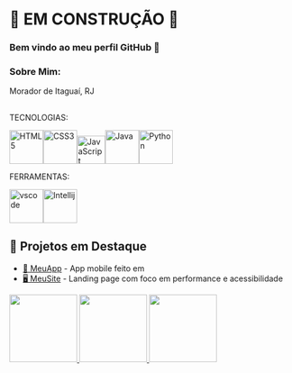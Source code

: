 # 🚧 EM CONSTRUÇÃO 🚧

### Bem vindo ao meu perfil GitHub 👋

### Sobre Mim:
Morador de Itaguaí, RJ


##

TECNOLOGIAS:

<img width="60px" src="https://cdn.jsdelivr.net/gh/devicons/devicon@latest/icons/html5/html5-original-wordmark.svg" title="HTML5" data-canonical-src="https://cdn.jsdelivr.net/gh/devicons/devicon/icons/html5/html5-original-wordmark.svg" style="max-width: 100%;"><img width="60px" src="https://cdn.jsdelivr.net/gh/devicons/devicon@latest/icons/css3/css3-original-wordmark.svg" title="CSS3" data-canonical-src="https://cdn.jsdelivr.net/gh/devicons/devicon/icons/html5/html5-original-wordmark.svg" style="max-width: 100%;"><img width="50px" src="https://cdn.jsdelivr.net/gh/devicons/devicon@latest/icons/javascript/javascript-original.svg" title="JavaScript" data-canonical-src="https://cdn.jsdelivr.net/gh/devicons/devicon/icons/html5/html5-original-wordmark.svg" style="max-width: 100%;"><img width="60px" src="https://cdn.jsdelivr.net/gh/devicons/devicon@latest/icons/java/java-original-wordmark.svg" title="Java" data-canonical-src="https://cdn.jsdelivr.net/gh/devicons/devicon/icons/html5/html5-original-wordmark.svg" style="max-width: 100%;"><img width="60px" src="https://cdn.jsdelivr.net/gh/devicons/devicon@latest/icons/python/python-original-wordmark.svg" title="Python" data-canonical-src="https://cdn.jsdelivr.net/gh/devicons/devicon/icons/html5/html5-original-wordmark.svg" style="max-width: 100%;">

FERRAMENTAS:

<img width="60px" src="https://cdn.jsdelivr.net/gh/devicons/devicon@latest/icons/vscode/vscode-original-wordmark.svg" title="vscode" data-canonical-src="https://cdn.jsdelivr.net/gh/devicons/devicon/icons/html5/html5-original-wordmark.svg" style="max-width: 100%;"><img width="60px" src="https://cdn.jsdelivr.net/gh/devicons/devicon@latest/icons/intellij/intellij-original.svg" title="Intellij" data-canonical-src="https://cdn.jsdelivr.net/gh/devicons/devicon/icons/html5/html5-original-wordmark.svg" style="max-width: 100%;">


## 📌 Projetos em Destaque

- [📱 MeuApp](https://github.com/usuario/meuapp) - App mobile feito em 
- [🖥️ MeuSite](https://github.com/usuario/meusite) - Landing page com foco em performance e acessibilidade


<div>
<a href="https://github.com/amaro-netto">
<img loading="lazy" height="120em" src="https://github-readme-stats.vercel.app/api/top-langs/?username=amaro-netto&layout=compact&langs_count=7&theme=dark"/>
<img loading="lazy" height="120em" src="https://github-readme-streak-stats.herokuapp.com/?user=amaro-netto&theme=dark&hide_border=false"/>
<img loading="lazy" height="120em" src="https://github-readme-stats.vercel.app/api?username=amaro-netto&show_icons=true&theme=dark&include_all_commits=true&count_private=true"/>
</div>
